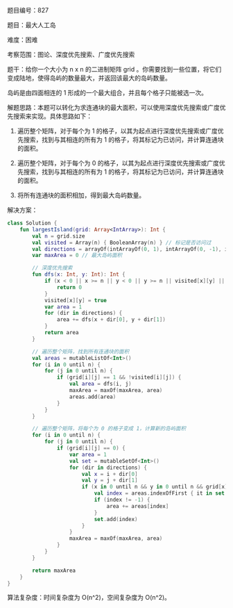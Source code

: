 题目编号：827

题目：最大人工岛

难度：困难

考察范围：图论、深度优先搜索、广度优先搜索

题干：给你一个大小为 n x n 的二进制矩阵 grid 。你需要找到一些位置，将它们变成陆地，使得岛屿的数量最大，并返回该最大的岛屿数量。

岛屿是由四面相连的 1 形成的一个最大组合，并且每个格子只能被选一次。

解题思路：本题可以转化为求连通块的最大面积，可以使用深度优先搜索或广度优先搜索来实现。具体思路如下：

1. 遍历整个矩阵，对于每个为 1 的格子，以其为起点进行深度优先搜索或广度优先搜索，找到与其相连的所有为 1 的格子，将其标记为已访问，并计算连通块的面积。

2. 遍历整个矩阵，对于每个为 0 的格子，以其为起点进行深度优先搜索或广度优先搜索，找到与其相连的所有为 1 的格子，将其标记为已访问，并计算连通块的面积。

3. 将所有连通块的面积相加，得到最大岛屿数量。

解决方案：

```kotlin
class Solution {
    fun largestIsland(grid: Array<IntArray>): Int {
        val n = grid.size
        val visited = Array(n) { BooleanArray(n) } // 标记是否访问过
        val directions = arrayOf(intArrayOf(0, 1), intArrayOf(0, -1), intArrayOf(1, 0), intArrayOf(-1, 0)) // 方向数组
        var maxArea = 0 // 最大岛屿面积

        // 深度优先搜索
        fun dfs(x: Int, y: Int): Int {
            if (x < 0 || x >= n || y < 0 || y >= n || visited[x][y] || grid[x][y] == 0) {
                return 0
            }
            visited[x][y] = true
            var area = 1
            for (dir in directions) {
                area += dfs(x + dir[0], y + dir[1])
            }
            return area
        }

        // 遍历整个矩阵，找到所有连通块的面积
        val areas = mutableListOf<Int>()
        for (i in 0 until n) {
            for (j in 0 until n) {
                if (grid[i][j] == 1 && !visited[i][j]) {
                    val area = dfs(i, j)
                    maxArea = maxOf(maxArea, area)
                    areas.add(area)
                }
            }
        }

        // 遍历整个矩阵，将每个为 0 的格子变成 1，计算新的岛屿面积
        for (i in 0 until n) {
            for (j in 0 until n) {
                if (grid[i][j] == 0) {
                    var area = 1
                    val set = mutableSetOf<Int>()
                    for (dir in directions) {
                        val x = i + dir[0]
                        val y = j + dir[1]
                        if (x in 0 until n && y in 0 until n && grid[x][y] == 1) {
                            val index = areas.indexOfFirst { it in set }
                            if (index != -1) {
                                area += areas[index]
                            }
                            set.add(index)
                        }
                    }
                    maxArea = maxOf(maxArea, area)
                }
            }
        }

        return maxArea
    }
}
```

算法复杂度：时间复杂度为 O(n^2)，空间复杂度为 O(n^2)。